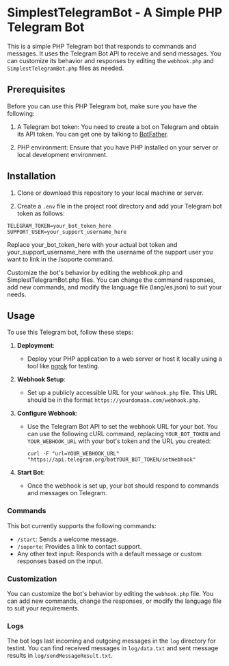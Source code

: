 # SimplestTelegramBot - A Simple PHP Telegram Bot

This is a simple PHP Telegram bot that responds to commands and messages. It uses the Telegram Bot API to receive and send messages. You can customize its behavior and responses by editing the `webhook.php` and `SimplestTelegramBot.php` files as needed.

## Prerequisites

Before you can use this PHP Telegram bot, make sure you have the following:

1. A Telegram bot token: You need to create a bot on Telegram and obtain its API token. You can get one by talking to [BotFather](https://core.telegram.org/bots#botfather).

2. PHP environment: Ensure that you have PHP installed on your server or local development environment.

## Installation

1. Clone or download this repository to your local machine or server.

2. Create a `.env` file in the project root directory and add your Telegram bot token as follows:

```plaintext
TELEGRAM_TOKEN=your_bot_token_here
SUPPORT_USER=your_support_username_here
```

Replace your_bot_token_here with your actual bot token and your_support_username_here with the username of the support user you want to link in the /soporte command.

Customize the bot's behavior by editing the webhook.php and SimplestTelegramBot.php files. You can change the command responses, add new commands, and modify the language file (lang/es.json) to suit your needs.

## Usage

To use this Telegram bot, follow these steps:

1. **Deployment**:
   - Deploy your PHP application to a web server or host it locally using a tool like [ngrok](https://ngrok.com/) for testing.

2. **Webhook Setup**:
   - Set up a publicly accessible URL for your `webhook.php` file. This URL should be in the format `https://yourdomain.com/webhook.php`.

3. **Configure Webhook**:
   - Use the Telegram Bot API to set the webhook URL for your bot. You can use the following cURL command, replacing `YOUR_BOT_TOKEN` and `YOUR_WEBHOOK_URL` with your bot's token and the URL you created:
     ```shell
     curl -F "url=YOUR_WEBHOOK_URL" "https://api.telegram.org/botYOUR_BOT_TOKEN/setWebhook"
     ```

4. **Start Bot**:
   - Once the webhook is set up, your bot should respond to commands and messages on Telegram.

### Commands

This bot currently supports the following commands:

- `/start`: Sends a welcome message.
- `/soporte`: Provides a link to contact support.
- Any other text input: Responds with a default message or custom responses based on the input.

### Customization

You can customize the bot's behavior by editing the `webhook.php` file. You can add new commands, change the responses, or modify the language file to suit your requirements.

### Logs

The bot logs last incoming and outgoing messages in the `log` directory for testint. You can find received messages in `log/data.txt` and sent message results in `log/sendMessageResult.txt`.
